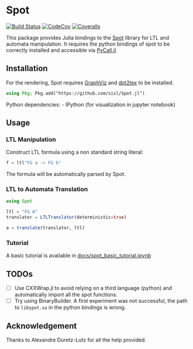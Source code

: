 # Spot

[![Build Status](https://travis-ci.org/sisl/Spot.jl.svg?branch=master)](https://travis-ci.org/sisl/Spot.jl)
[![CodeCov](https://codecov.io/gh/sisl/Spot.jl/branch/master/graph/badge.svg)](https://codecov.io/gh/sisl/Spot.jl)
[![Coveralls](https://coveralls.io/repos/github/sisl/Spot.jl/badge.svg?branch=master)](https://coveralls.io/github/sisl/Spot.jl?branch=master)

This package provides Julia bindings to the [Spot](https://spot.lrde.epita.fr/index.html) library for LTL and automata manipulation. 
It requires the python bindings of spot to be correctly installed and accessible via [PyCall.jl](https://github.com/JuliaPy/PyCall.jl)

## Installation 

For the rendering, Spot requires [GraphViz](https://graphviz.gitlab.io/) and [dot2tex](https://dot2tex.readthedocs.io/en/latest/index.html) to be installed.

```julia
using Pkg; Pkg.add("https://github.com/sisl/Spot.jl")
```

Python dependencies:
    - IPython (for visualization in jupyter notebook)

## Usage 

### LTL Manipulation

Construct LTL formula using a non standard string literal:

```julia
f = ltl"FG a -> FG b"
``` 

The formula will be automatically parsed by Spot.

### LTL to Automata Translation

```julia
using Spot

ltl = "FG A"
translator = LTLTranslator(deterministic=true)

a = translate(translator, ltl)

```

### Tutorial 

A basic tutorial is available in [docs/spot_basic_tutorial.ipynb](https://github.com/sisl/Spot.jl/blob/master/docs/spot_basic_tutorial.ipynb) 


## TODOs

- [ ] Use CXXWrap.jl to avoid relying on a third language (python) and automatically import all the spot functions.
- [ ] Try using BinaryBuilder. A first experiment was not successful, the path to `libspot.so` in the python bindings is wrong.

## Acknowledgement 

Thanks to Alexandre Duretz-Lutz for all the help provided.
